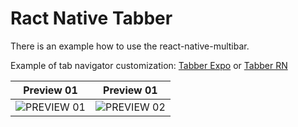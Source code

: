 # Ract Native Tabber

There is an example how to use the react-native-multibar.

Example of tab navigator customization: [Tabber Expo](https://github.com/alex-melnyk/tabber-expo) or [Tabber RN](https://github.com/alex-melnyk/Tabber)

| Preview 01 | Preview 01 |
| --- | --- |
| ![PREVIEW 01](./Screen_Shot_01.png?raw=true) | ![PREVIEW 02](./Screen_Shot_02.png?raw=true) |
